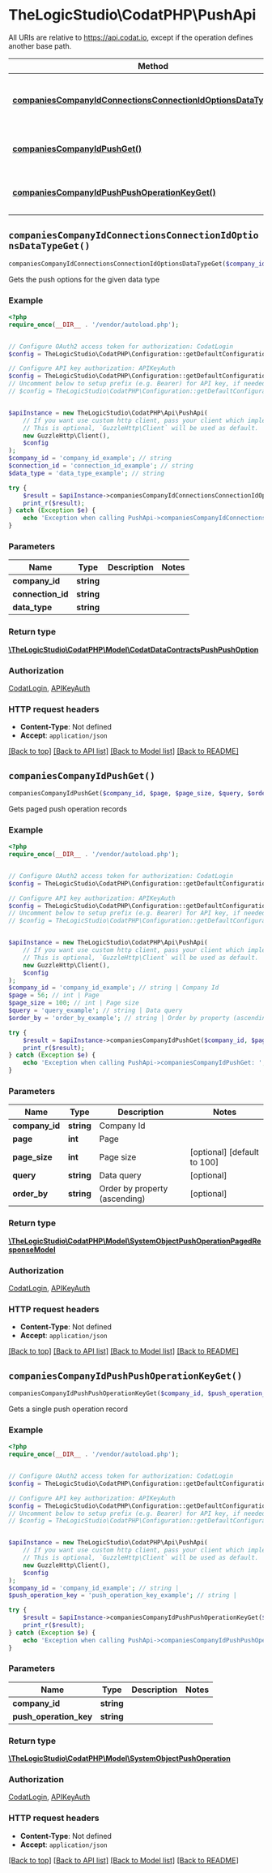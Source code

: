 # TheLogicStudio\CodatPHP\PushApi

All URIs are relative to https://api.codat.io, except if the operation defines another base path.

| Method | HTTP request | Description |
| ------------- | ------------- | ------------- |
| [**companiesCompanyIdConnectionsConnectionIdOptionsDataTypeGet()**](PushApi.md#companiesCompanyIdConnectionsConnectionIdOptionsDataTypeGet) | **GET** /companies/{companyId}/connections/{connectionId}/options/{dataType} | Gets the push options for the given data type |
| [**companiesCompanyIdPushGet()**](PushApi.md#companiesCompanyIdPushGet) | **GET** /companies/{companyId}/push | Gets paged push operation records |
| [**companiesCompanyIdPushPushOperationKeyGet()**](PushApi.md#companiesCompanyIdPushPushOperationKeyGet) | **GET** /companies/{companyId}/push/{pushOperationKey} | Gets a single push operation record |


## `companiesCompanyIdConnectionsConnectionIdOptionsDataTypeGet()`

```php
companiesCompanyIdConnectionsConnectionIdOptionsDataTypeGet($company_id, $connection_id, $data_type): \TheLogicStudio\CodatPHP\Model\CodatDataContractsPushPushOption
```

Gets the push options for the given data type

### Example

```php
<?php
require_once(__DIR__ . '/vendor/autoload.php');


// Configure OAuth2 access token for authorization: CodatLogin
$config = TheLogicStudio\CodatPHP\Configuration::getDefaultConfiguration()->setAccessToken('YOUR_ACCESS_TOKEN');

// Configure API key authorization: APIKeyAuth
$config = TheLogicStudio\CodatPHP\Configuration::getDefaultConfiguration()->setApiKey('Authorization', 'YOUR_API_KEY');
// Uncomment below to setup prefix (e.g. Bearer) for API key, if needed
// $config = TheLogicStudio\CodatPHP\Configuration::getDefaultConfiguration()->setApiKeyPrefix('Authorization', 'Bearer');


$apiInstance = new TheLogicStudio\CodatPHP\Api\PushApi(
    // If you want use custom http client, pass your client which implements `GuzzleHttp\ClientInterface`.
    // This is optional, `GuzzleHttp\Client` will be used as default.
    new GuzzleHttp\Client(),
    $config
);
$company_id = 'company_id_example'; // string
$connection_id = 'connection_id_example'; // string
$data_type = 'data_type_example'; // string

try {
    $result = $apiInstance->companiesCompanyIdConnectionsConnectionIdOptionsDataTypeGet($company_id, $connection_id, $data_type);
    print_r($result);
} catch (Exception $e) {
    echo 'Exception when calling PushApi->companiesCompanyIdConnectionsConnectionIdOptionsDataTypeGet: ', $e->getMessage(), PHP_EOL;
}
```

### Parameters

| Name | Type | Description  | Notes |
| ------------- | ------------- | ------------- | ------------- |
| **company_id** | **string**|  | |
| **connection_id** | **string**|  | |
| **data_type** | **string**|  | |

### Return type

[**\TheLogicStudio\CodatPHP\Model\CodatDataContractsPushPushOption**](../Model/CodatDataContractsPushPushOption.md)

### Authorization

[CodatLogin](../../README.md#CodatLogin), [APIKeyAuth](../../README.md#APIKeyAuth)

### HTTP request headers

- **Content-Type**: Not defined
- **Accept**: `application/json`

[[Back to top]](#) [[Back to API list]](../../README.md#endpoints)
[[Back to Model list]](../../README.md#models)
[[Back to README]](../../README.md)

## `companiesCompanyIdPushGet()`

```php
companiesCompanyIdPushGet($company_id, $page, $page_size, $query, $order_by): \TheLogicStudio\CodatPHP\Model\SystemObjectPushOperationPagedResponseModel
```

Gets paged push operation records

### Example

```php
<?php
require_once(__DIR__ . '/vendor/autoload.php');


// Configure OAuth2 access token for authorization: CodatLogin
$config = TheLogicStudio\CodatPHP\Configuration::getDefaultConfiguration()->setAccessToken('YOUR_ACCESS_TOKEN');

// Configure API key authorization: APIKeyAuth
$config = TheLogicStudio\CodatPHP\Configuration::getDefaultConfiguration()->setApiKey('Authorization', 'YOUR_API_KEY');
// Uncomment below to setup prefix (e.g. Bearer) for API key, if needed
// $config = TheLogicStudio\CodatPHP\Configuration::getDefaultConfiguration()->setApiKeyPrefix('Authorization', 'Bearer');


$apiInstance = new TheLogicStudio\CodatPHP\Api\PushApi(
    // If you want use custom http client, pass your client which implements `GuzzleHttp\ClientInterface`.
    // This is optional, `GuzzleHttp\Client` will be used as default.
    new GuzzleHttp\Client(),
    $config
);
$company_id = 'company_id_example'; // string | Company Id
$page = 56; // int | Page
$page_size = 100; // int | Page size
$query = 'query_example'; // string | Data query
$order_by = 'order_by_example'; // string | Order by property (ascending)

try {
    $result = $apiInstance->companiesCompanyIdPushGet($company_id, $page, $page_size, $query, $order_by);
    print_r($result);
} catch (Exception $e) {
    echo 'Exception when calling PushApi->companiesCompanyIdPushGet: ', $e->getMessage(), PHP_EOL;
}
```

### Parameters

| Name | Type | Description  | Notes |
| ------------- | ------------- | ------------- | ------------- |
| **company_id** | **string**| Company Id | |
| **page** | **int**| Page | |
| **page_size** | **int**| Page size | [optional] [default to 100] |
| **query** | **string**| Data query | [optional] |
| **order_by** | **string**| Order by property (ascending) | [optional] |

### Return type

[**\TheLogicStudio\CodatPHP\Model\SystemObjectPushOperationPagedResponseModel**](../Model/SystemObjectPushOperationPagedResponseModel.md)

### Authorization

[CodatLogin](../../README.md#CodatLogin), [APIKeyAuth](../../README.md#APIKeyAuth)

### HTTP request headers

- **Content-Type**: Not defined
- **Accept**: `application/json`

[[Back to top]](#) [[Back to API list]](../../README.md#endpoints)
[[Back to Model list]](../../README.md#models)
[[Back to README]](../../README.md)

## `companiesCompanyIdPushPushOperationKeyGet()`

```php
companiesCompanyIdPushPushOperationKeyGet($company_id, $push_operation_key): \TheLogicStudio\CodatPHP\Model\SystemObjectPushOperation
```

Gets a single push operation record

### Example

```php
<?php
require_once(__DIR__ . '/vendor/autoload.php');


// Configure OAuth2 access token for authorization: CodatLogin
$config = TheLogicStudio\CodatPHP\Configuration::getDefaultConfiguration()->setAccessToken('YOUR_ACCESS_TOKEN');

// Configure API key authorization: APIKeyAuth
$config = TheLogicStudio\CodatPHP\Configuration::getDefaultConfiguration()->setApiKey('Authorization', 'YOUR_API_KEY');
// Uncomment below to setup prefix (e.g. Bearer) for API key, if needed
// $config = TheLogicStudio\CodatPHP\Configuration::getDefaultConfiguration()->setApiKeyPrefix('Authorization', 'Bearer');


$apiInstance = new TheLogicStudio\CodatPHP\Api\PushApi(
    // If you want use custom http client, pass your client which implements `GuzzleHttp\ClientInterface`.
    // This is optional, `GuzzleHttp\Client` will be used as default.
    new GuzzleHttp\Client(),
    $config
);
$company_id = 'company_id_example'; // string | 
$push_operation_key = 'push_operation_key_example'; // string | 

try {
    $result = $apiInstance->companiesCompanyIdPushPushOperationKeyGet($company_id, $push_operation_key);
    print_r($result);
} catch (Exception $e) {
    echo 'Exception when calling PushApi->companiesCompanyIdPushPushOperationKeyGet: ', $e->getMessage(), PHP_EOL;
}
```

### Parameters

| Name | Type | Description  | Notes |
| ------------- | ------------- | ------------- | ------------- |
| **company_id** | **string**|  | |
| **push_operation_key** | **string**|  | |

### Return type

[**\TheLogicStudio\CodatPHP\Model\SystemObjectPushOperation**](../Model/SystemObjectPushOperation.md)

### Authorization

[CodatLogin](../../README.md#CodatLogin), [APIKeyAuth](../../README.md#APIKeyAuth)

### HTTP request headers

- **Content-Type**: Not defined
- **Accept**: `application/json`

[[Back to top]](#) [[Back to API list]](../../README.md#endpoints)
[[Back to Model list]](../../README.md#models)
[[Back to README]](../../README.md)
